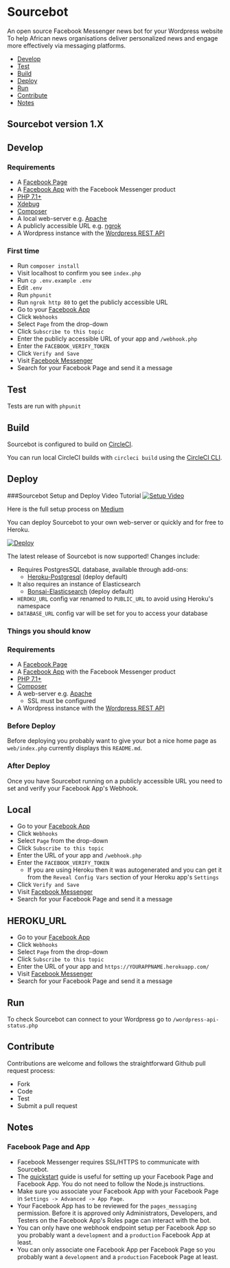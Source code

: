 # Sourcebot
An open source Facebook Messenger news bot for your Wordpress website
To help African news organisations deliver personalized news and engage more effectively via messaging platforms.

- [Develop](#develop)
- [Test](#test)
- [Build](#build)
- [Deploy](#deploy)
- [Run](#run)
- [Contribute](#contribute)
- [Notes](#notes)

## Sourcebot version 1.X

## <a name="develop"></a> Develop

### Requirements
- A [Facebook Page](https://web.facebook.com/pages/create)
- A [Facebook App](https://developers.facebook.com/apps/) with the Facebook Messenger product
- [PHP 7.1+](http://php.net/downloads.php)
- [Xdebug](https://xdebug.org/download.php)
- [Composer](https://getcomposer.org/)
- A local web-server e.g. [Apache](https://www.apache.org/dyn/closer.cgi)
- A publicly accessible URL e.g. [ngrok](https://ngrok.com/)
- A Wordpress instance with the [Wordpress REST API](https://wordpress.org/plugins/rest-api/)

### First time

- Run `composer install`
- Visit localhost to confirm you see `index.php`
- Run `cp .env.example .env`
- Edit `.env`
- Run `phpunit`
- Run `ngrok http 80` to get the publicly accessible URL
- Go to your [Facebook App](https://developers.facebook.com/apps/)
- Click `Webhooks`
- Select `Page` from the drop-down
- Click `Subscribe to this topic`
- Enter the publicly accessible URL of your app and `/webhook.php`
- Enter the `FACEBOOK_VERIFY_TOKEN`
- Click `Verify and Save`
- Visit [Facebook Messenger](https://messenger.com)
- Search for your Facebook Page and send it a message

## <a name="test"></a> Test

Tests are run with `phpunit`

## <a name="build"></a> Build

Sourcebot is configured to build on [CircleCI](https://circleci.com/).

You can run local CircleCI builds with `circleci build` using the [CircleCI CLI](https://circleci.com/docs/2.0/local-jobs/).

## <a name="deploy"></a> Deploy

###Sourcebot Setup and Deploy Video Tutorial
[![Setup Video](https://img.youtube.com/vi/h7NNFD03Xnc/0.jpg)](https://www.youtube.com/watch?v=h7NNFD03Xnc)

Here is the full setup process on [Medium](https://medium.com/sourcebot/sourcebot-setting-up-and-configuring-sourcebot-89aa7d91b4cf)

You can deploy Sourcebot to your own web-server or quickly and for free to Heroku.

[![Deploy](https://www.herokucdn.com/deploy/button.svg)](https://heroku.com/deploy)

The latest release of Sourcebot is now supported! Changes include:

  * Requires PostgresSQL database, available through add-ons:
    * [Heroku-Postgresql](https://elements.heroku.com/addons/heroku-postgresql) (deploy default)
  * It also requires an instance of Elasticsearch
	* [Bonsai-Elasticsearch](https://elements.heroku.com/addons/bonsai) (deploy default)
  * `HEROKU_URL` config var renamed to `PUBLIC_URL` to avoid using Heroku's namespace
  * `DATABASE_URL` config var will be set for you to access your database

### Things you should know

### Requirements

- A [Facebook Page](https://web.facebook.com/pages/create)
- A [Facebook App](https://developers.facebook.com/apps/) with the Facebook Messenger product
- [PHP 7.1+](http://php.net/downloads.php)
- [Composer](https://getcomposer.org/)
- A web-server e.g. [Apache](https://www.apache.org/dyn/closer.cgi)
  - SSL must be configured
- A Wordpress instance with the [Wordpress REST API](https://wordpress.org/plugins/rest-api/)

### Before Deploy

Before deploying you probably want to give your bot a nice home page as `web/index.php` currently displays this `README.md`.

### After Deploy

Once you have Sourcebot running on a publicly accessible URL you need to set and verify your Facebook App's Webhook.

## Local
- Go to your [Facebook App](https://developers.facebook.com/apps/)
- Click `Webhooks`
- Select `Page` from the drop-down
- Click `Subscribe to this topic`
- Enter the URL of your app and `/webhook.php`
- Enter the `FACEBOOK_VERIFY_TOKEN`
  - If you are using Heroku then it was autogenerated and you can get it from the `Reveal Config Vars` section of your Heroku app's `Settings`
- Click `Verify and Save`
- Visit [Facebook Messenger](https://messenger.com)
- Search for your Facebook Page and send it a message

## HEROKU_URL
- Go to your [Facebook App](https://developers.facebook.com/apps/)
- Click `Webhooks`
- Select `Page` from the drop-down
- Click `Subscribe to this topic`
- Enter the URL of your app and `https://YOURAPPNAME.herokuapp.com/`
- Visit [Facebook Messenger](https://messenger.com)
- Search for your Facebook Page and send it a message

## <a name="run"></a> Run

To check Sourcebot can connect to your Wordpress go to <code>/wordpress-api-status.php</code>

## <a name="contribute"></a> Contribute

Contributions are welcome and follows the straightforward Github pull request process:

- Fork
- Code
- Test
- Submit a pull request

## <a name="notes"></a> Notes

### Facebook Page and App

- Facebook Messenger requires SSL/HTTPS to communicate with Sourcebot.
- The [quickstart](https://developers.facebook.com/docs/messenger-platform/guides/quick-start) guide is useful for setting up your Facebook Page and Facebook App. You do not need to follow the Node.js instructions.
- Make sure you associate your Facebook App with your Facebook Page in `Settings -> Advanced -> App Page`.
- Your Facebook App has to be reviewed for the `pages_messaging` permission. Before it is approved only Administrators, Developers, and Testers on the Facebook App's Roles page can interact with the bot.
- You can only have one webhook endpoint setup per Facebook App so you probably want a `development` and a `production` Facebook App at least.
- You can only associate one Facebook App per Facebook Page so you probably want a `development` and a `production` Facebook Page at least.
